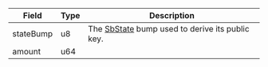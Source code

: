 | Field     | Type | Description                                                              |
| --------- | ---- | ------------------------------------------------------------------------ |
| stateBump | u8   | The [SbState](/idl/accounts/SbState) bump used to derive its public key. |
| amount    | u64  |                                                                          |
